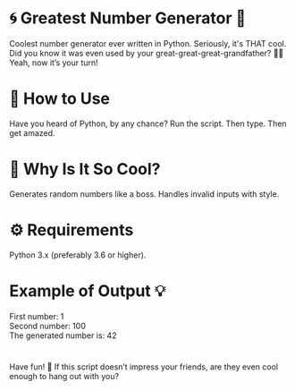# 🌀 Greatest Number Generator 🐍
Coolest number generator ever written in Python. Seriously, it's THAT cool.
Did you know it was even used by your great-great-great-grandfather? 🧓✨ Yeah, now it’s your turn!

# 🚀 How to Use
Have you heard of Python, by any chance?
Run the script. Then type. Then get amazed.

# 🤔 Why Is It So Cool?
Generates random numbers like a boss.
Handles invalid inputs with style.

# ⚙️ Requirements
Python 3.x (preferably 3.6 or higher). 

# Example of Output 💡

First number: 1  
Second number: 100  
The generated number is: 42

#

Have fun! 🚀 If this script doesn’t impress your friends, are they even cool enough to hang out with you?
